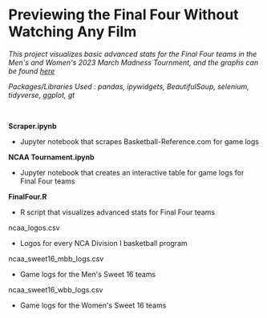 # Previewing the Final Four Without Watching Any Film

*This project visualizes basic advanced stats for the Final Four teams in the Men's and Women's 2023 March Madness Tournment, and the graphs can be found [here](https://jeremydumalig.com/march-madness/)*

*Packages/Libraries Used : pandas, ipywidgets, BeautifulSoup, selenium, tidyverse, ggplot, gt*

<br>

**Scraper.ipynb**
* Jupyter notebook that scrapes Basketball-Reference.com for game logs

**NCAA Tournament.ipynb**
* Jupyter notebook that creates an interactive table for game logs for Final Four teams

**FinalFour.R**
* R script that visualizes advanced stats for Final Four teams

ncaa_logos.csv
* Logos for every NCA Division I basketball program

ncaa_sweet16_mbb_logs.csv
* Game logs for the Men's Sweet 16 teams

ncaa_sweet16_wbb_logs.csv
* Game logs for the Women's Sweet 16 teams
